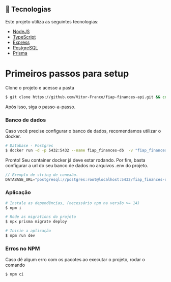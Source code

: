 ## 🧪 Tecnologias

Este projeto utiliza as seguintes tecnologias:

- [NodeJS](https://nodejs.org/en/)
- [TypeScript](https://www.typescriptlang.org/)
- [Express](https://expressjs.com/pt-br/)
- [PostgreSQL](https://www.postgresql.org/)
- [Prisma](https://www.prisma.io/)

# Primeiros passos para setup

Clone o projeto e acesse a pasta

```bash
$ git clone https://github.com/Vitor-Franco/fiap-finances-api.git && cd fiap-finances-api
```

Após isso, siga o passo-a-passo.

### Banco de dados

Caso você precise configurar o banco de dados, recomendamos utilizar o docker.

```bash
# Database - Postgres
$ docker run -d -p 5432:5432 --name fiap_finances-db  -v "fiap_finances_db:/var/lib/postgresql/data" -e POSTGRES_PASSWORD=root -e PRIMARY_USER=postgres postgres
```

Pronto! Seu container docker já deve estar rodando. Por fim, basta configurar a url do seu banco de dados no arquivos .env do projeto.

```js
// Exemplo de string de conexão.
DATABASE_URL="postgresql://postgres:root@localhost:5432/fiap_finances-db?schema=public"
```

### Aplicação

```bash
# Instale as dependências, (necessário npm na versão >= 14)
$ npm i

# Rode as migrations do projeto
$ npx prisma migrate deploy

# Inicie a aplicação
$ npm run dev
```



### Erros no NPM
Caso dê algum erro com os pacotes ao executar o projeto, rodar o comando

```bash
$ npm ci
```
